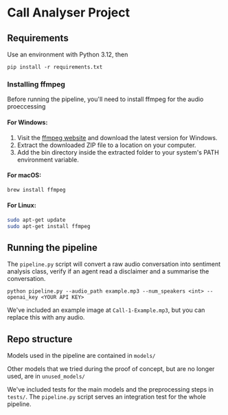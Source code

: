 # Call Analyser Project

## Requirements
Use an environment with Python 3.12, then

`pip install -r requirements.txt`

### Installing ffmpeg

Before running the pipeline, you'll need to install ffmpeg for the audio proeccessing 
#### For Windows:

1. Visit the [ffmpeg website](https://ffmpeg.org/download.html) and download the latest version for Windows.
2. Extract the downloaded ZIP file to a location on your computer.
3. Add the bin directory inside the extracted folder to your system's PATH environment variable. 

#### For macOS:

   ```bash
   brew install ffmpeg
```

#### For Linux:
```bash
sudo apt-get update
sudo apt-get install ffmpeg
```


## Running the pipeline
The `pipeline.py` script will convert a raw audio conversation into sentiment analysis class, verify if an agent read a disclaimer and a summarise the conversation.

`python pipeline.py --audio_path example.mp3 --num_speakers <int> --openai_key <YOUR API KEY> `

We've included an example image at `Call-1-Example.mp3`, but you can replace this with any audio.

## Repo structure
Models used in the pipeline are contained in `models/`

Other models that we tried during the proof of concept, but are no longer used, are in `unused_models/`

We've included tests for the main models and the preprocessing steps in `tests/`. The `pipeline.py` script serves an integration test for the whole pipeline.
